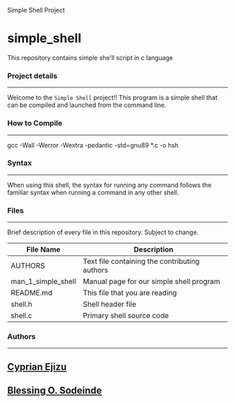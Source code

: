 Simple Shell Project

# simple_shell
This repository contains simple she'll script in c language

### Project details
-----
Welcome to the `Simple Shell` project!! This program is a simple shell that can be compiled and launched from the command line.

### How to Compile
---------------
gcc -Wall -Werror -Wextra -pedantic -std=gnu89 *.c -o hsh


### Syntax
-----
When using this shell, the syntax for running any command follows the familiar syntax when running a command in any other shell.


### Files
-----
Brief description of every file in this repository. Subject to change.

| File Name | Description |
| --- | --- |
| AUTHORS | Text file containing the contributing authors |
| man_1_simple_shell | Manual page for our simple shell program |
| README.md | This file that you are reading |
| shell.h        | Shell header file |
| shell.c |     Primary shell source code |

### Authors
---
[Cyprian Ejizu](https://github.com/cyprianejizu1)
- 
[Blessing O. Sodeinde](https://github.com/A-Female-In-Tech)
-
